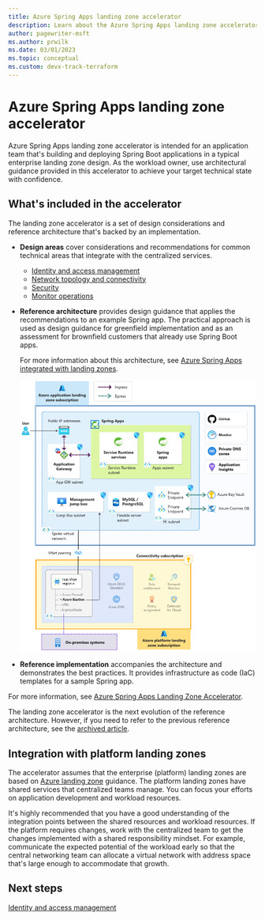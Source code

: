 ```yaml
---
title: Azure Spring Apps landing zone accelerator
description: Learn about the Azure Spring Apps landing zone accelerator set, which is an open source collection of Terraform templates.
author: pagewriter-msft
ms.author: prwilk
ms.date: 03/01/2023
ms.topic: conceptual
ms.custom: devx-track-terraform
---
```


# Azure Spring Apps landing zone accelerator

Azure Spring Apps landing zone accelerator is intended for an application team that's building and deploying Spring Boot applications in a typical enterprise landing zone design. As the workload owner, use architectural guidance provided in this accelerator to achieve your target technical state with confidence.  

## What's included in the accelerator

The landing zone accelerator is a set of design considerations and reference architecture that's backed by an implementation.

- **Design areas** cover considerations and recommendations for common technical areas that integrate with the centralized services.

  - [Identity and access management](./identity-and-access-management.md)
  - [Network topology and connectivity](./network-topology-and-connectivity.md)
  - [Security](./security.md)
  - [Monitor operations](./management.md)

- **Reference architecture** provides design guidance that applies the recommendations to an example Spring app. The practical approach is used as design guidance for greenfield implementation and as an assessment for brownfield customers that already use Spring Boot apps.

    For more information about this architecture, see [Azure Spring Apps integrated with landing zones](/azure/architecture/web-apps/spring-apps/spring-apps-landing-zone).

    [![Diagram that shows Azure App Service landing zone accelerator architecture.](./media/spring-apps-reference-architecture-landing-zone.png)](./media/spring-apps-reference-architecture-landing-zone.png#lightbox)

- **Reference implementation** accompanies the architecture and demonstrates the best practices. It provides infrastructure as code (IaC) templates for a sample Spring app.

For more information, see [Azure Spring Apps Landing Zone Accelerator](https://github.com/Azure/azure-spring-apps-landing-zone-accelerator).

The landing zone accelerator is the next evolution of the reference architecture. However, if you need to refer to the previous reference architecture, see the [archived article](/previous-versions/azure/spring-apps/reference-architecture). 

## Integration with platform landing zones

The accelerator assumes that the enterprise (platform) landing zones are based on [Azure landing zone](../../../ready/landing-zone/index.md) guidance. The platform landing zones have shared services that centralized teams manage. You can focus your efforts on application development and workload resources.

It's highly recommended that you have a good understanding of the integration points between the shared resources and workload resources. If the platform requires changes, work with the centralized team to get the changes implemented with a shared responsibility mindset. For example, communicate the expected potential of the workload early so that the central networking team can allocate a virtual network with address space that's large enough to accommodate that growth.

## Next steps

[Identity and access management](./identity-and-access-management.md)
